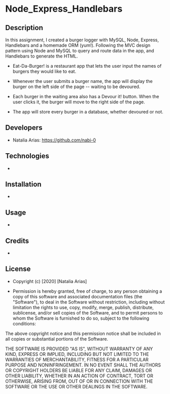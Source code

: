 # Node_Express_Handlebars

## Description

In this assignment, I created a burger logger with MySQL, Node, Express, Handlebars and a homemade ORM (yum!). Following the MVC design pattern using Node and MySQL to query and route data in the app, and Handlebars to generate the HTML.

* Eat-Da-Burger! is a restaurant app that lets the user input the names of burgers they would like to eat.

* Whenever the user submits a burger name, the app will display the burger on the left side of the page -- waiting to be devoured.

* Each burger in the waiting area also has a Devour it! button. When the user clicks it, the burger will move to the right side of the page.

* The app will store every burger in a database, whether devoured or not.


## Developers

* Natalia Arias: https://github.com/nabi-0

## Technologies

* 
 
## Installation

* 

## Usage

*   

## Credits

* 

## License

* Copyright (c) [2020] [Natalia Arias]

* Permission is hereby granted, free of charge, to any person obtaining a copy
of this software and associated documentation files (the "Software"), to deal
in the Software without restriction, including without limitation the rights
to use, copy, modify, merge, publish, distribute, sublicense, and/or sell
copies of the Software, and to permit persons to whom the Software is
furnished to do so, subject to the following conditions:

The above copyright notice and this permission notice shall be included in all
copies or substantial portions of the Software.

THE SOFTWARE IS PROVIDED "AS IS", WITHOUT WARRANTY OF ANY KIND, EXPRESS OR
IMPLIED, INCLUDING BUT NOT LIMITED TO THE WARRANTIES OF MERCHANTABILITY,
FITNESS FOR A PARTICULAR PURPOSE AND NONINFRINGEMENT. IN NO EVENT SHALL THE
AUTHORS OR COPYRIGHT HOLDERS BE LIABLE FOR ANY CLAIM, DAMAGES OR OTHER
LIABILITY, WHETHER IN AN ACTION OF CONTRACT, TORT OR OTHERWISE, ARISING FROM,
OUT OF OR IN CONNECTION WITH THE SOFTWARE OR THE USE OR OTHER DEALINGS IN THE
SOFTWARE.
